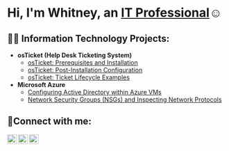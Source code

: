 <h1>Hi, I'm Whitney, an <a href="https://linkedin.com/in/JaneDoe">IT Professional</a>☺</h1>

<h2>👨‍💻 Information Technology Projects:</h2>

- <b>osTicket (Help Desk Ticketing System)</b>
  - [osTicket: Prerequisites and Installation](https://github.com/ws1000/osticket-prereqs)
  - [osTicket: Post-Installation Configuration](https://github.com/ws1000/post-install-config)
  - [osTicket: Ticket Lifecycle Examples](https://github.com/ws1000/ticket-lifecycle)
- <b>Microsoft Azure</b>
  - [Configuring Active Directory within Azure VMs](https://github.com/joshmadakoredmonds/configure-ad)
  - [Network Security Groups (NSGs) and Inspecting Network Protocols](https://github.com/joshmadakoredmonds/azure-network-protocols)

<h2>🤳Connect with me:</h2>

[<img align="left" alt="Whitney | Twitter" width="22px" src="https://cdn.jsdelivr.net/npm/simple-icons@v3/icons/twitter.svg" />][twitter]
[<img align="left" alt="Whitney | LinkedIn" width="22px" src="https://cdn.jsdelivr.net/npm/simple-icons@v3/icons/linkedin.svg" />][linkedin]
[<img align="left" alt="Whitney | Instagram" width="22px" src="https://cdn.jsdelivr.net/npm/simple-icons@v3/icons/instagram.svg" />][instagram]

[twitter]: https://twitter.com/Jane
[instagram]: https://www.instagram.com/Jane
[linkedin]: https://linkedin.com/in/Jane
